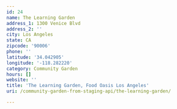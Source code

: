```yaml
---
id: 24
name: The Learning Garden
address_1: 1300 Venice Blvd
address_2: ''
city: Los Angeles
state: CA
zipcode: '90006'
phone: ''
latitude: '34.042905'
longitude: '-118.282220'
category: Community Garden
hours: []
website: ''
title: 'The Learning Garden, Food Oasis Los Angeles'
uri: /community-garden-from-staging-api/the-learning-garden/

---
```

